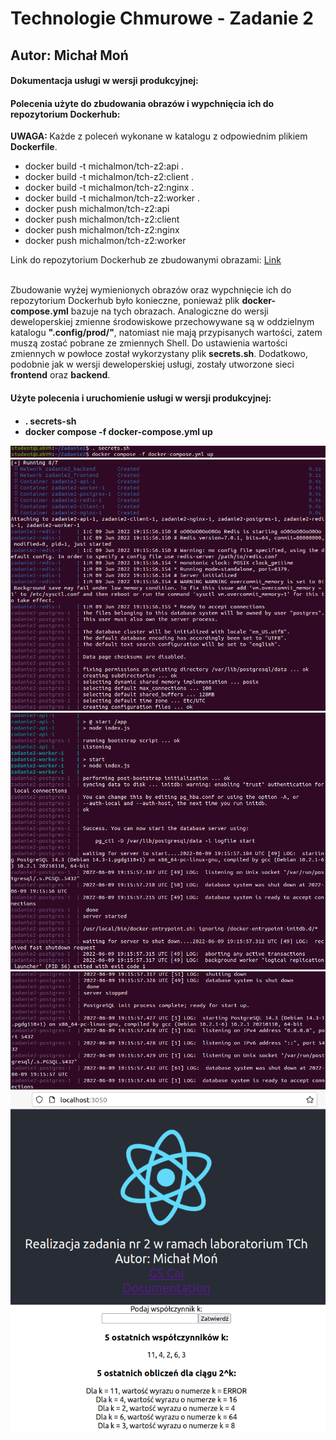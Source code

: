 <h1>Technologie Chmurowe - Zadanie 2</h1>
<h2>Autor: Michał Moń</h3>
<h4>Dokumentacja usługi w wersji produkcyjnej:</h4>
<h4>Polecenia użyte do zbudowania obrazów i wypchnięcia ich do repozytorium Dockerhub:</h4>
<b>UWAGA: </b>Każde z poleceń wykonane w katalogu z odpowiednim plikiem <b>Dockerfile</b>.<br/>
<ul>
  <li>docker build -t michalmon/tch-z2:api .</li>
  <li>docker build -t michalmon/tch-z2:client .</li>
  <li>docker build -t michalmon/tch-z2:nginx .</li>
  <li>docker build -t michalmon/tch-z2:worker .</li>
  <li>docker push michalmon/tch-z2:api</li>
  <li>docker push michalmon/tch-z2:client</li>
  <li>docker push michalmon/tch-z2:nginx</li>
  <li>docker push michalmon/tch-z2:worker</li>
</ul>
Link do repozytorium Dockerhub ze zbudowanymi obrazami: <a href="https://hub.docker.com/r/michalmon/tch-z2">Link</a><br/><br/>

<p>Zbudowanie wyżej wymienionych obrazów oraz wypchnięcie ich do repozytorium Dockerhub było konieczne, ponieważ 
 plik <b>docker-compose.yml</b> bazuje na tych obrazach. Analogiczne do wersji deweloperskiej zmienne środowiskowe
 przechowywane są w oddzielnym katalogu <b>".config/prod/"</b>, natomiast nie mają przypisanych wartości, zatem
 muszą zostać pobrane ze zmiennych Shell. Do ustawienia wartości zmiennych w powłoce został wykorzystany plik
 <b>secrets.sh</b>. Dodatkowo, podobnie jak w wersji deweloperskiej usługi, zostały utworzone sieci <b>frontend</b> oraz
 <b>backend</b>.</p>
 
<h4>Użyte polecenia i uruchomienie usługi w wersji produkcyjnej:<h4>
  
<ul>
  <li><b>. secrets-sh</b></li>
  <li><b>docker compose -f docker-compose.yml up</b></li>
</ul>
  
<img src="./tch-z2-screenshots/prod0.png"/>
<img src="./tch-z2-screenshots/prod1.png"/>
<img src="./tch-z2-screenshots/prod2.png"/>
<img src="./tch-z2-screenshots/prod3.png"/>
<img src="./tch-z2-screenshots/prod5.png"/>
